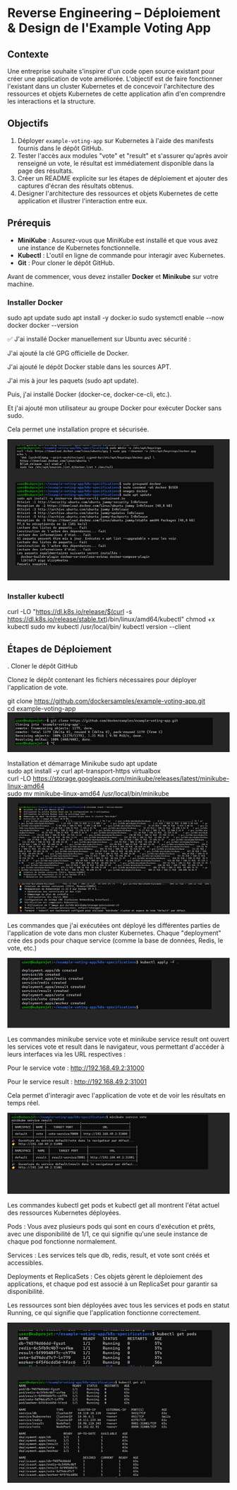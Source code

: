 # Reverse Engineering – Déploiement & Design de l'Example Voting App

## Contexte

Une entreprise souhaite s'inspirer d'un code open source existant pour créer une application de vote améliorée. L'objectif est de faire fonctionner l'existant dans un cluster Kubernetes et de concevoir l'architecture des ressources et objets Kubernetes de cette application afin d'en comprendre les interactions et la structure.

## Objectifs

1. Déployer `example-voting-app` sur Kubernetes à l'aide des manifests fournis dans le dépôt GitHub.
2. Tester l'accès aux modules "vote" et "result" et s'assurer qu'après avoir renseigné un vote, le résultat est immédiatement disponible dans la page des résultats.
3. Créer un README explicite sur les étapes de déploiement et ajouter des captures d'écran des résultats obtenus.
4. Designer l'architecture des ressources et objets Kubernetes de cette application et illustrer l'interaction entre eux.

## Prérequis

- **MiniKube** : Assurez-vous que MiniKube est installé et que vous avez une instance de Kubernetes fonctionnelle.
- **Kubectl** : L'outil en ligne de commande pour interagir avec Kubernetes.
- **Git** : Pour cloner le dépôt GitHub.

Avant de commencer, vous devez installer **Docker** et **Minikube** sur votre machine.

###  Installer Docker


sudo apt update
sudo apt install -y docker.io
sudo systemctl enable --now docker
docker --version

✅ J'ai installé Docker manuellement sur Ubuntu avec sécurité :<br>

J'ai ajouté la clé GPG officielle de Docker.<br>

J'ai ajouté le dépôt Docker stable dans les sources APT.<br>

J'ai mis à jour les paquets (sudo apt update).<br>

Puis, j'ai installé Docker (docker-ce, docker-ce-cli, etc.).<br>

Et j'ai ajouté mon utilisateur au groupe Docker pour exécuter Docker sans sudo.<br>

Cela permet une installation propre et sécurisée.<br>

![Texte alternatif](Image/docker.png)

###  Installer kubectl
curl -LO "https://dl.k8s.io/release/$(curl -s https://dl.k8s.io/release/stable.txt)/bin/linux/amd64/kubectl"
chmod +x kubectl
sudo mv kubectl /usr/local/bin/
kubectl version --client

## Étapes de Déploiement

. Cloner le dépôt GitHub

Clonez le dépôt contenant les fichiers nécessaires pour déployer l'application de vote.


git clone https://github.com/dockersamples/example-voting-app.git<br>
cd example-voting-app<br>
![Texte alternatif](Image/Gitclone.png)

Installation et démarrage Minikube
sudo apt update<br>
sudo apt install -y curl apt-transport-https virtualbox<br>
curl -LO https://storage.googleapis.com/minikube/releases/latest/minikube-linux-amd64<br>
sudo mv minikube-linux-amd64 /usr/local/bin/minikube<br>
![Texte alternatif](Image/demarrerminikub.png)


Les commandes que j'ai exécutées ont déployé les différentes parties de l'application de vote dans mon cluster Kubernetes. Chaque "deployment" crée des pods pour chaque service (comme la base de données, Redis, le vote, etc.)

![Texte alternatif](Image/apply.png)

Les commandes minikube service vote et minikube service result ont ouvert les services vote et result dans le navigateur, vous permettant d'accéder à leurs interfaces via les URL respectives :

Pour le service vote : http://192.168.49.2:31000

Pour le service result : http://192.168.49.2:31001

Cela permet d'interagir avec l'application de vote et de voir les résultats en temps réel.

![Texte alternatif](Image/expositionservice.png)

Les commandes kubectl get pods et kubectl get all montrent l'état actuel des ressources Kubernetes déployées.

Pods : Vous avez plusieurs pods qui sont en cours d'exécution et prêts, avec une disponibilité de 1/1, ce qui signifie qu'une seule instance de chaque pod fonctionne normalement.

Services : Les services tels que db, redis, result, et vote sont créés et accessibles.

Deployments et ReplicaSets : Ces objets gèrent le déploiement des applications, et chaque pod est associé à un ReplicaSet pour garantir sa disponibilité.

Les ressources sont bien déployées avec tous les services et pods en statut Running, ce qui signifie que l'application fonctionne correctement.

![Texte alternatif](Image/getpods.png)

